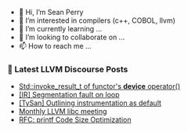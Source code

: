 - 👋 Hi, I’m Sean Perry
- 👀 I’m interested in compilers (c++, COBOL, llvm)
- 🌱 I’m currently learning ...
- 💞️ I’m looking to collaborate on ...
- 📫 How to reach me ...

<!---
s66perry/s66perry is a ✨ special ✨ repository because its `README.md` (this file) appears on your GitHub profile.
You can click the Preview link to take a look at your changes.
--->
### 📕 Latest LLVM Discourse Posts

<!-- DISCOURSE-LLVM:START -->
- [Std::invoke_result_t of functor&#39;s __device__ operator&lpar;&rpar;](https://discourse.llvm.org/t/std-invoke-result-t-of-functors-device-operator/83750#post_2)
- [[IR] Segmentation fault on loop](https://discourse.llvm.org/t/ir-segmentation-fault-on-loop/83765#post_3)
- [[TySan] Outlining instrumentation as default](https://discourse.llvm.org/t/tysan-outlining-instrumentation-as-default/83762#post_5)
- [Monthly LLVM libc meeting](https://discourse.llvm.org/t/monthly-llvm-libc-meeting/74259?page=2#post_31)
- [RFC: printf Code Size Optimization](https://discourse.llvm.org/t/rfc-printf-code-size-optimization/83146?page=2#post_34)
<!-- DISCOURSE-LLVM:END -->
